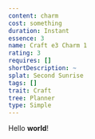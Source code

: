 ```yaml
---
content: charm
cost: something
duration: Instant
essence: 3
name: Craft e3 Charm 1
rating: 3
requires: []
shortDescription: ~
splat: Second Sunrise
tags: []
trait: Craft
tree: Planner
type: Simple
---
```


Hello **world**!
